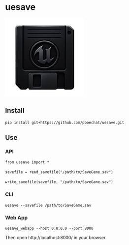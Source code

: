 # uesave

<img src="https://github.com/pboechat/uesave/blob/main/uesave/static/logo.png" alt="uesave" height="256px"></img>


## Install

```
pip install git+https://github.com/pboechat/uesave.git
```

## Use

### API

```
from uesave import *

savefile = read_savefile("/path/to/SaveGame.sav")

write_savefile(savefile, "/path/to/SaveGame.sav")
```

### CLI

```
uesave --savefile /path/to/SaveGame.sav
```

### Web App

```
uesave_webapp --host 0.0.0.0 --port 8000
```

Then open http://localhost:8000/ in your browser.
